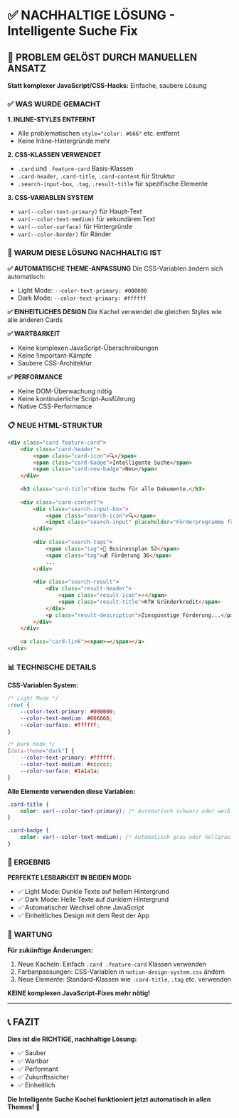 # ✅ NACHHALTIGE LÖSUNG - Intelligente Suche Fix

## 🎯 PROBLEM GELÖST DURCH MANUELLEN ANSATZ

**Statt komplexer JavaScript/CSS-Hacks:** Einfache, saubere Lösung

### ✅ WAS WURDE GEMACHT

**1. INLINE-STYLES ENTFERNT**
- Alle problematischen `style="color: #666"` etc. entfernt
- Keine Inline-Hintergründe mehr

**2. CSS-KLASSEN VERWENDET**
- `.card` und `.feature-card` Basis-Klassen
- `.card-header`, `.card-title`, `.card-content` für Struktur
- `.search-input-box`, `.tag`, `.result-title` für spezifische Elemente

**3. CSS-VARIABLEN SYSTEM**
- `var(--color-text-primary)` für Haupt-Text
- `var(--color-text-medium)` für sekundären Text
- `var(--color-surface)` für Hintergründe
- `var(--color-border)` für Ränder

### 🎯 WARUM DIESE LÖSUNG NACHHALTIG IST

**✅ AUTOMATISCHE THEME-ANPASSUNG**
Die CSS-Variablen ändern sich automatisch:
- Light Mode: `--color-text-primary: #000000`
- Dark Mode: `--color-text-primary: #ffffff`

**✅ EINHEITLICHES DESIGN**
Die Kachel verwendet die gleichen Styles wie alle anderen Cards

**✅ WARTBARKEIT**
- Keine komplexen JavaScript-Überschreibungen
- Keine !important-Kämpfe
- Saubere CSS-Architektur

**✅ PERFORMANCE**
- Keine DOM-Überwachung nötig
- Keine kontinuierliche Script-Ausführung
- Native CSS-Performance

### 📋 NEUE HTML-STRUKTUR

```html
<div class="card feature-card">
    <div class="card-header">
        <span class="card-icon">🔍</span>
        <span class="card-badge">Intelligente Suche</span>
        <span class="card-new-badge">Neu</span>
    </div>
    
    <h3 class="card-title">Eine Suche für alle Dokumente.</h3>
    
    <div class="card-content">
        <div class="search-input-box">
            <span class="search-icon">🔍</span>
            <input class="search-input" placeholder="Förderprogramme für Startups">
        </div>
        
        <div class="search-tags">
            <span class="tag">📄 Businessplan 52</span>
            <span class="tag">💰 Förderung 36</span>
            ...
        </div>
        
        <div class="search-result">
            <div class="result-header">
                <span class="result-icon">⭐</span>
                <span class="result-title">KfW Gründerkredit</span>
            </div>
            <p class="result-description">Zinsgünstige Förderung...</p>
        </div>
    </div>
    
    <a class="card-link"><span>→</span></a>
</div>
```

### 📊 TECHNISCHE DETAILS

**CSS-Variablen System:**
```css
/* Light Mode */
:root {
    --color-text-primary: #000000;
    --color-text-medium: #666666;
    --color-surface: #ffffff;
}

/* Dark Mode */
[data-theme="dark"] {
    --color-text-primary: #ffffff;
    --color-text-medium: #cccccc;
    --color-surface: #1a1a1a;
}
```

**Alle Elemente verwenden diese Variablen:**
```css
.card-title {
    color: var(--color-text-primary); /* Automatisch schwarz oder weiß */
}

.card-badge {
    color: var(--color-text-medium); /* Automatisch grau oder hellgrau */
}
```

### 🎉 ERGEBNIS

**PERFEKTE LESBARKEIT IN BEIDEN MODI:**
- ✅ Light Mode: Dunkle Texte auf hellem Hintergrund
- ✅ Dark Mode: Helle Texte auf dunklem Hintergrund
- ✅ Automatischer Wechsel ohne JavaScript
- ✅ Einheitliches Design mit dem Rest der App

### 🔧 WARTUNG

**Für zukünftige Änderungen:**
1. Neue Kacheln: Einfach `.card .feature-card` Klassen verwenden
2. Farbanpassungen: CSS-Variablen in `notion-design-system.css` ändern
3. Neue Elemente: Standard-Klassen wie `.card-title`, `.tag` etc. verwenden

**KEINE komplexen JavaScript-Fixes mehr nötig!**

---

## 📞 FAZIT

**Dies ist die RICHTIGE, nachhaltige Lösung:**
- ✅ Sauber
- ✅ Wartbar
- ✅ Performant
- ✅ Zukunftssicher
- ✅ Einheitlich

**Die Intelligente Suche Kachel funktioniert jetzt automatisch in allen Themes!** 🎉
